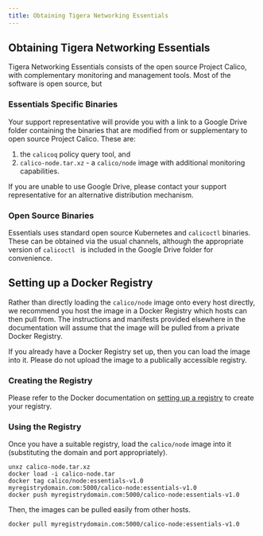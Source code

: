 ```yaml
---
title: Obtaining Tigera Networking Essentials
---
```


## Obtaining Tigera Networking Essentials

Tigera Networking Essentials consists of the open source Project Calico, with
complementary monitoring and management tools.  Most of the software is open
source, but 

### Essentials Specific Binaries

Your support representative will provide you with a link to a Google Drive folder
containing the binaries that are modified from or supplementary to open source
Project Calico.  These are:

1. the `calicoq` policy query tool, and
2. `calico-node.tar.xz` - a `calico/node` image with additional monitoring capabilities.

If you are unable to use Google Drive, please contact your support representative
for an alternative distribution mechanism.

### Open Source Binaries

Essentials uses standard open source Kubernetes and `calicoctl` binaries.  These
can be obtained via the usual channels, although the appropriate version of
`calicoctl ` is included in the Google Drive folder for convenience.

## Setting up a Docker Registry

Rather than directly loading the `calico/node` image onto every host directly,
we recommend you host the image in a Docker Registry which hosts can then pull
from.  The instructions and manifests provided elsewhere in the documentation 
will assume that the image will be pulled from a private Docker Registry.

If you already have a Docker Registry set up, then you can load the image into it.
Please do not upload the image to a publically accessible registry.

### Creating the Registry

Please refer to the Docker documentation on [setting up a registry](https://docs.docker.com/registry/deploying/#running-a-domain-registry)
to create your registry.

### Using the Registry

Once you have a suitable registry, load the `calico/node` image into it (substituting
the domain and port appropriately).
```
unxz calico-node.tar.xz
docker load -i calico-node.tar
docker tag calico/node:essentials-v1.0 myregistrydomain.com:5000/calico-node:essentials-v1.0
docker push myregistrydomain.com:5000/calico-node:essentials-v1.0
```

Then, the images can be pulled easily from other hosts.
```
docker pull myregistrydomain.com:5000/calico-node:essentials-v1.0
```
